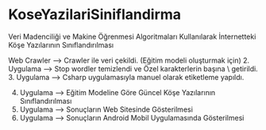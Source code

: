 # KoseYazilariSiniflandirma
Veri Madenciliği ve Makine Öğrenmesi Algoritmaları Kullanılarak İnternetteki Köşe Yazılarının Sınıflandırılması

Web Crawler --> Crawler ile veri çekildi. (Eğitim modeli oluşturmak için)
2. Uygulama --> Stop wordler temizlendi ve Özel karakterlerin başına \ getirildi.
3. Uygulama --> Csharp uygulamasıyla manuel olarak etiketleme yapıldı.

4. Uygulama --> Eğitim Modeline Göre Güncel Köşe Yazılarının Sınıflandırılması
5. Uygulama --> Sonuçların Web Sitesinde Gösterilmesi
6. Uygulama --> Sonuçların Android Mobil Uygulamasında Gösterilmesi
